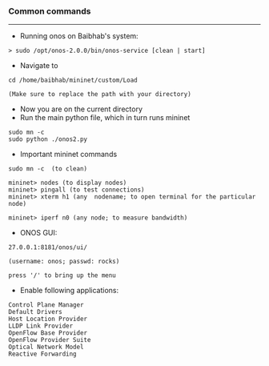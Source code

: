 ### Common commands

---

* Running onos on Baibhab's system:

```
> sudo /opt/onos-2.0.0/bin/onos-service [clean | start]
```
* Navigate to 

```
cd /home/baibhab/mininet/custom/Load

(Make sure to replace the path with your directory)
```
* Now you are on the current directory
* Run the main python file, which in turn runs mininet

```
sudo mn -c
sudo python ./onos2.py
```

* Important mininet commands

```
sudo mn -c  (to clean)

mininet> nodes (to display nodes)
mininet> pingall (to test connections)
mininet> xterm h1 (any  nodename; to open terminal for the particular node)

mininet> iperf n0 (any node; to measure bandwidth)
```

* ONOS GUI:

```
27.0.0.1:8181/onos/ui/  

(username: onos; passwd: rocks)

press '/' to bring up the menu

```

* Enable following applications:

```Control Message Stats Provider
Control Plane Manager
Default Drivers
Host Location Provider
LLDP Link Provider
OpenFlow Base Provider
OpenFlow Provider Suite
Optical Network Model
Reactive Forwarding
```
